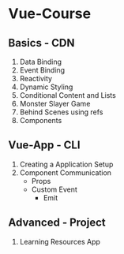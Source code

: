 # **Vue-Course**

## **Basics - CDN**
  1. Data Binding 
  2. Event Binding
  3. Reactivity
  4. Dynamic Styling
  5. Conditional Content and Lists
  6. Monster Slayer Game
  7. Behind Scenes using refs
  8. Components


## **Vue-App - CLI**
  1. Creating a Application Setup
  2. Component Communication
     - Props
     - Custom Event
       - Emit

## **Advanced - Project**
  1. Learning Resources App
